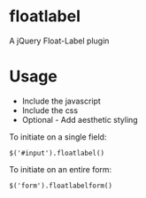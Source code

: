 floatlabel
==========

A jQuery Float-Label plugin


Usage
=====

* Include the javascript
* Include the css
* Optional - Add aesthetic styling

To initiate on a single field:
```
$('#input').floatlabel()
```
To initiate on an entire form:
```
$('form').floatlabelform()
```
